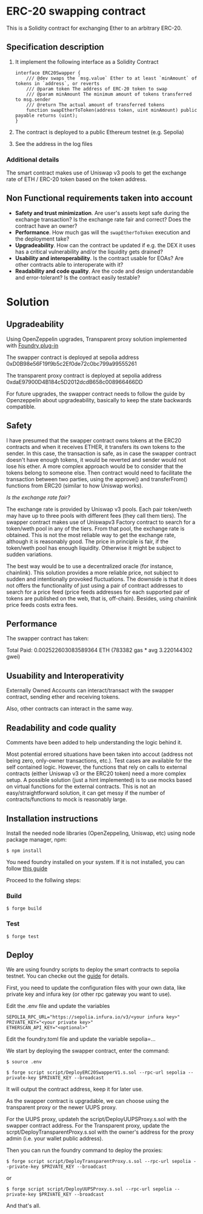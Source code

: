 # ERC-20 swapping contract

This is a Solidity contract for exchanging Ether to an arbitrary ERC-20.

## Specification description

1. It implement the following interface as a Solidity Contract

   ```solidity
   interface ERC20Swapper {
       /// @dev swaps the `msg.value` Ether to at least `minAmount` of tokens in `address`, or reverts
       /// @param token The address of ERC-20 token to swap
       /// @param minAmount The minimum amount of tokens transferred to msg.sender
       /// @return The actual amount of transferred tokens
       function swapEtherToToken(address token, uint minAmount) public payable returns (uint);
   }
   ```

2. The contract is deployed to a public Ethereum testnet (e.g. Sepolia)
3. See the address in the log files

### Additional details

The smart contract makes use of Uniswap v3 pools to get the exchange rate of ETH / ERC-20 token based on the token address.

## Non Functional requirements taken into account

- **Safety and trust minimization**. Are user's assets kept safe during the exchange transaction? Is the exchange rate fair and correct? Does the contract have an owner?
- **Performance**. How much gas will the `swapEtherToToken` execution and the deployment take?
- **Upgradeability**. How can the contract be updated if e.g. the DEX it uses has a critical vulnerability and/or the liquidity gets drained?
- **Usability and interoperability**. Is the contract usable for EOAs? Are other contracts able to interoperate with it?
- **Readability and code quality**. Are the code and design understandable and error-tolerant? Is the contract easily testable?

# Solution

## Upgradeability

Using OpenZeppelin upgrades, Transparent proxy solution implemented with [Foundry plug-in](https://docs.openzeppelin.com/upgrades-plugins/1.x/foundry-upgrades)

The swapper contract is deployed at sepolia address 0xD0B98e56F19f9b5c2Ef0de72c0bc799a99555261

The transparent proxy contract is deployed at sepolia address 0xdaE97900D4B184c5D2012dcdB658c008966466DD

For future upgrades, the swapper contract needs to follow the guide by Openzeppelin about upgradeability, basically to keep the state backwards compatible.

## Safety 

I have presumed that the swapper contract owns tokens at the ERC20 contracts and when it receives ETHER, it transfers its own tokens to the sender. In this case, the transaction is safe, as in case the swapper contract doesn't have enough tokens, it would be reverted and sender would not lose his ether. 
A more complex approach would be to consider that the tokens belong to someone else. Then contract would need to facilitate the transaction between two parties, using the approve() and transferFrom() functions from ERC20 (similar to how Uniswap works). 

_Is the exchange rate fair?_ 

The exchange rate is provided by Uniswap v3 pools. Each pair token/weth may have up to three pools with different fees (they call them tiers). The swapper contract makes use of Uniswapv3 Factory contract to search for a token/weth pool in any of the tiers. From that pool, the exchange rate is obtained. This is not the most reliable way to get the exchange rate, although it is reasonably good. The price in principle is fair, if the token/weth pool has enough liquidity. Otherwise it might be subject to sudden variations. 

The best way would be to use a decentralized oracle (for instance, chainlink). This solution provides a more reliable price, not subject to sudden and intentionally provoked fluctuations. The downside is that it does not offers the functionality of just using a pair of contract addresses to search for a price feed (price feeds addresses for each supported pair of tokens are published on the web, that is, off-chain). Besides, using chainlink price feeds costs extra fees.

## Performance

The swapper contract has taken: 

Total Paid: 0.002522603083589364 ETH (783382 gas * avg 3.220144302 gwei)


## Usuability and Interoperativity

Externally Owned Accounts can interact/transact with the swapper contract, sending ether and receiving tokens. 

Also, other contracts can interact in the same way. 

## Readability and code quality

Comments have been added to help understanding the logic behind it. 

Most potential errored situations have been taken into accout (address not being zero, only-owner transactions, etc.). 
Test cases are available for the self contained logic. However, the functions that rely on calls to external contracts (either Uniswap v3 or the ERC20 token) need a more complex setup. A possible solution (just a hint implemented) is to use mocks based on virtual functions for the external contracts. This is not an easy/straightforward solution, it can get messy if the number of contracts/functions to mock is reasonably large. 

## Installation instructions

Install the needed node libraries (OpenZeppeling, Uniswap, etc) using node package manager, npm: 

```shell
$ npm install
```

You need foundry installed on your system. If it is not installed, you can follow [this guide](https://ethereum-blockchain-developer.com/2022-06-nft-truffle-hardhat-foundry/14-foundry-setup/) 


Proceed to the follwing steps: 

### Build

```shell
$ forge build
```

### Test

```shell
$ forge test
```

## Deploy

We are using foundry scripts to deploy the smart contracts to sepolia testnet. You can checke out the [guide](https://book.getfoundry.sh/tutorials/solidity-scripting#deploying-our-contract) for details. 

First, you need to update the configuration files with your own data, like private key and infura key (or other rpc gateway you want to use). 

Edit the .env file and update the variables 

```shell
SEPOLIA_RPC_URL="https://sepolia.infura.io/v3/<your infura key>"
PRIVATE_KEY="<your private key>"
ETHERSCAN_API_KEY="<optional>"
```

Edit the foundry.toml file and update the variable sepolia=...

We start by deploying the swapper contract, enter the command: 

```shell
$ source .env

$ forge script script/DeployERC20SwapperV1.s.sol --rpc-url sepolia --private-key $PRIVATE_KEY --broadcast 
```

It will output the contract address, keep it for later use. 

As the swapper contract is upgradable, we can choose using the transparent proxy or the newer UUPS proxy. 

For the UUPS proxy, updateh the script/DeployUUPSProxy.s.sol with the swapper contract address. 
For the Transparent proxy, update the scrpt/DeployTransparentProxy.s.sol with the owner's address for the proxy admin (i.e. your wallet public address). 

Then you can run the foundry command to deploy the proxies: 

```shell
$ forge script script/DeployTransparentProxy.s.sol --rpc-url sepolia --private-key $PRIVATE_KEY --broadcast
```

or 

```shell
$ forge script script/DeployUUPSProxy.s.sol --rpc-url sepolia --private-key $PRIVATE_KEY --broadcast 
```

And that's all. 






